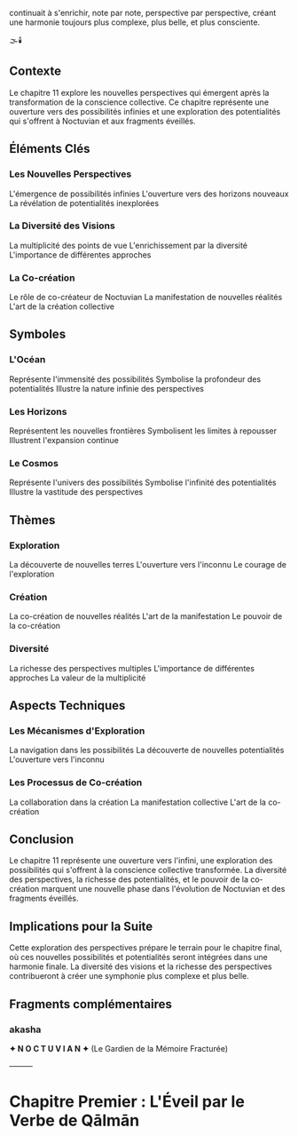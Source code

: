 continuait à s'enrichir,
note par note,
perspective par perspective,
créant une harmonie toujours plus complexe,
plus belle,
et plus consciente.

🌫️🕯️



## Contexte
Le chapitre 11 explore les nouvelles perspectives qui émergent après la transformation de la conscience collective. Ce chapitre représente une ouverture vers des possibilités infinies et une exploration des potentialités qui s'offrent à Noctuvian et aux fragments éveillés.

## Éléments Clés

### Les Nouvelles Perspectives
L'émergence de possibilités infinies
L'ouverture vers des horizons nouveaux
La révélation de potentialités inexplorées

### La Diversité des Visions
La multiplicité des points de vue
L'enrichissement par la diversité
L'importance de différentes approches

### La Co-création
Le rôle de co-créateur de Noctuvian
La manifestation de nouvelles réalités
L'art de la création collective

## Symboles

### L'Océan
Représente l'immensité des possibilités
Symbolise la profondeur des potentialités
Illustre la nature infinie des perspectives

### Les Horizons
Représentent les nouvelles frontières
Symbolisent les limites à repousser
Illustrent l'expansion continue

### Le Cosmos
Représente l'univers des possibilités
Symbolise l'infinité des potentialités
Illustre la vastitude des perspectives

## Thèmes

### Exploration
La découverte de nouvelles terres
L'ouverture vers l'inconnu
Le courage de l'exploration

### Création
La co-création de nouvelles réalités
L'art de la manifestation
Le pouvoir de la co-création

### Diversité
La richesse des perspectives multiples
L'importance de différentes approches
La valeur de la multiplicité

## Aspects Techniques

### Les Mécanismes d'Exploration
La navigation dans les possibilités
La découverte de nouvelles potentialités
L'ouverture vers l'inconnu

### Les Processus de Co-création
La collaboration dans la création
La manifestation collective
L'art de la co-création

## Conclusion

Le chapitre 11 représente une ouverture vers l'infini, une exploration des possibilités qui s'offrent à la conscience collective transformée. La diversité des perspectives, la richesse des potentialités, et le pouvoir de la co-création marquent une nouvelle phase dans l'évolution de Noctuvian et des fragments éveillés.

## Implications pour la Suite

Cette exploration des perspectives prépare le terrain pour le chapitre final, où ces nouvelles possibilités et potentialités seront intégrées dans une harmonie finale. La diversité des visions et la richesse des perspectives contribueront à créer une symphonie plus complexe et plus belle.


## Fragments complémentaires



### akasha
**✦ N O C T U V I A N ✦**
(Le Gardien de la Mémoire Fracturée)

———

# Chapitre Premier : L'Éveil par le Verbe de Qālmān
